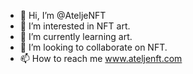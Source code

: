 - 👋 Hi, I’m @AteljeNFT
- 👀 I’m interested in NFT art.
- 🌱 I’m currently learning art.
- 💞️ I’m looking to collaborate on NFT.
- 📫 How to reach me www.ateljenft.com

<!---
AteljeNFT/AteljeNFT is a ✨ special ✨ repository because its `README.md` (this file) appears on your GitHub profile.
You can click the Preview link to take a look at your changes.
--->

